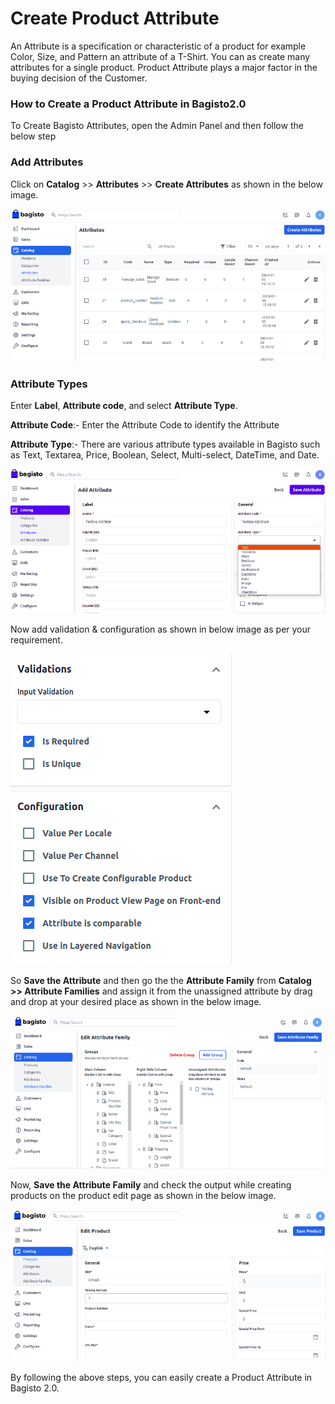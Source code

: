 # Create Product Attribute

An Attribute is a specification or characteristic of a product for example Color, Size, and Pattern an attribute of a T-Shirt. You can as create many attributes for a single product. Product Attribute plays a major factor in the buying decision of the Customer.

### How to Create a Product Attribute in Bagisto2.0

To Create Bagisto Attributes, open the Admin Panel and then follow the below step


### Add Attributes

Click on **Catalog** >> **Attributes** >> **Create Attributes** as shown in the below image.

 ![Attribute](../../assets/2.x/images/attribute/createAttribute.png)

### Attribute Types

Enter **Label**, **Attribute code**, and select **Attribute Type**.

**Attribute Code**:- Enter the Attribute Code to identify the Attribute

**Attribute Type**:- There are various attribute types available in Bagisto such as Text, Textarea, Price, Boolean, Select, Multi-select, DateTime, and Date.

 ![Attribute Types](../../assets/2.x/images/attribute/attributeTypes.png)

 Now add validation & configuration as shown in below image as per your requirement.

 ![Validation](../../assets/2.x/images/attribute/validation.png)

 So **Save the Attribute** and then go the the **Attribute Family** from **Catalog >> Attribute Families** and assign it from the unassigned attribute by drag and drop at your desired place as shown in the below image.

 ![Attribute Family](../../assets/2.x/images/attribute/attributeFamily.png)

Now, **Save the Attribute Family** and check the output while creating products on the product edit page as shown in the below image.

 ![Edit Page](../../assets/2.x/images/attribute/editPage.png)

 By following the above steps, you can easily create a Product Attribute in Bagisto 2.0.